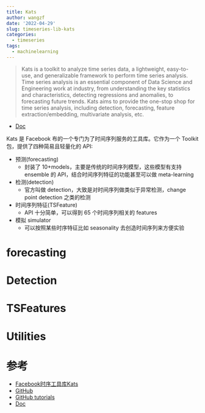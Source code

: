 ```yaml
---
title: Kats
author: wangzf
date: '2022-04-29'
slug: timeseries-lib-kats
categories:
  - timeseries
tags:
  - machinelearning
---
```


> Kats is a toolkit to analyze time series data, a lightweight, easy-to-use, and generalizable framework to perform time series analysis. Time series analysis is an essential component of Data Science and Engineering work at industry, from understanding the key statistics and characteristics, detecting regressions and anomalies, to forecasting future trends. Kats aims to provide the one-stop shop for time series analysis, including detection, forecasting, feature extraction/embedding, multivariate analysis, etc. 

* [Doc](https://facebookresearch.github.io/Kats/)

Kats 是 Facebook 布的一个专门为了时间序列服务的工具库。它作为一个 Toolkit 包，提供了四种简易且轻量化的 API:

* 预测(forecasting)
    - 封装了 10+models，主要是传统的时间序列模型，这些模型有支持 ensemble 的 API，结合时间序列特征的功能甚至可以做 meta-learning
* 检测(detection)
    - 官方叫做 detection，大致是对时间序列做类似于异常检测，change point detection 之类的检测
* 时间序列特征(TSFeature)
    - API 十分简单，可以得到 65 个时间序列相关的 features
* 模拟 simulator
    - 可以按照某些时序特征比如 seasonality 去创造时间序列来方便实验


# forecasting



# Detection


# TSFeatures


# Utilities


# 参考

* [Facebook时序工具库Kats](https://zhuanlan.zhihu.com/p/394686861)
* [GitHub](https://github.com/facebookresearch/Kats)
* [GitHub tutorials](https://github.com/facebookresearch/Kats/blob/main/tutorials/kats_101_basics.ipynb)
* [Doc](https://facebookresearch.github.io/Kats/)


